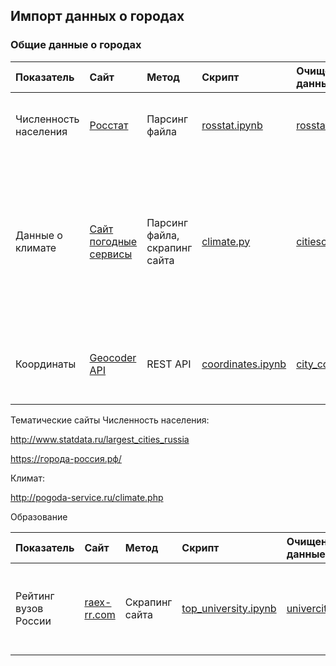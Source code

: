## Импорт данных о городах

### Общие данные о городах

| Показатель  | Сайт   | Метод     | Скрипт     | Очищенные данные    |  Примечания                                                                                                                                        |
| :-------------------- | :---------------------------------------------------------- | :---------------------------- | :---------------------------------------- | :------------------------------------------------ | :----------------------------------------------------------------------------------------------------------------------------------------------------------------------------- |
| Численность населения | [Росстат](https://rosstat.gov.ru/compendium/document/13282) | Парсинг файла                 | [rosstat.ipynb](Population/rosstat.ipynb) | [rosstat_clean.csv](Population/rosstat_clean.csv) | Высокодостоверные данные, так как взяты с сайта официальной статистики                                                                                                         |
| Данные о климате      | [Сайт погодные сервисы](http://pogoda-service.ru/)          | Парсинг файла, скрапинг сайта | [climate.py](Climate/climate.py)          | [citiescoor.json](Climate/citiescoor.json)        | Данные вызывают сомнения. Например, для Москвы в начале января указана минимальная температура около 10 градусов мороза. Сомнительно. Не для всех городов легко достать данные |
| Координаты | [Geocoder API](https://docs.2gis.com/ru/api/search/geocoder/overview#nav-lvl2--Прямое_геокодирование) | REST API | [coordinates.ipynb](Coordinates/coordinates.ipynb) | [city_coordinates.csv](Coordinates/city_coordinates.csv) | Доступ к сервису осуществлен по ключу, полученному в исследовательских целях |

Тематические сайты
Численность населения:

http://www.statdata.ru/largest_cities_russia

https://города-россия.рф/

Климат:

http://pogoda-service.ru/climate.php

Образование

| Показатель  | Сайт   | Метод     | Скрипт     | Очищенные данные    |  Примечания  |
| :---------- | :----- | :-------- | :--------- | :------------------ | :----------- |
| Рейтинг вузов России | [raex-rr.com](https://raex-rr.com/pro/all_rankings/) | Скрапинг сайта | [top_university.ipynb](Education/top_university.ipynb) | [univercity_rating.json](Education/univercity_rating.json) | Помимо рейтингов содержит: ИНН, регион ВУЗа, ссылку на сайт |

